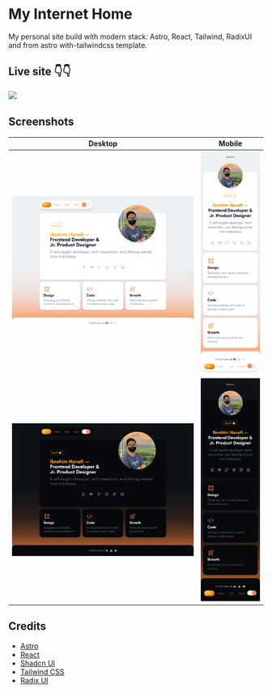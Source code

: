 # My Internet Home
My personal site build with modern stack: Astro, React, Tailwind, RadixUI and from astro with-tailwindcss template.

## Live site 👇👇

<a href="https://blint.dev" target="_blank"><img src="https://img.shields.io/static/v1?style=for-the-badge&message=blint.dev&color=ffffff&logo=Google+Chrome&logoColor=000000&label="></a>

## Screenshots
| Desktop | Mobile |
|--|--|
| ![blint.dev - desktop - light](./screenshots/blint.dev%20-%20desktop%20-%20light.png) | ![blint.dev - mobile - light](./screenshots/blint.dev%20-%20mobile%20-%20light.png) |
| ![blint.dev - desktop - dark](./screenshots/blint.dev%20-%20desktop%20-%20dark.png) | ![blint.dev - mobile - dark](./screenshots/blint.dev%20-%20mobile%20-%20dark.png) |

## Credits
- [Astro](https://astro.build/)
- [React](https://react.dev/)
- [Shadcn UI](https://ui.shadcn.com/)
- [Tailwind CSS](https://tailwindcss.com/)
- [Radix UI](https://www.radix-ui.com/)
